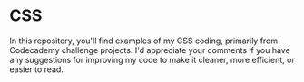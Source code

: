 # CSS

In this repository, you'll find examples of my CSS coding, primarily from Codecademy challenge projects. I'd appreciate your comments if you have any suggestions for improving my code to make it cleaner, more efficient, or easier to read.

